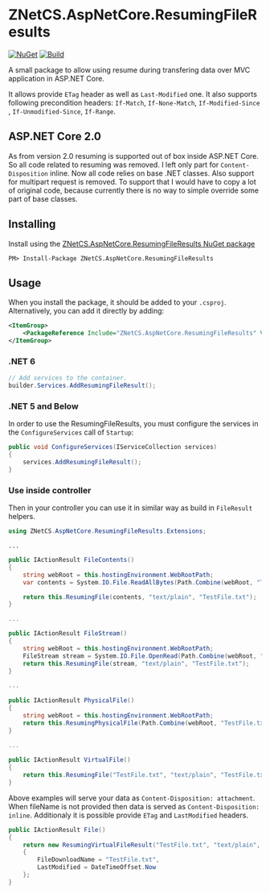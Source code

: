 # ZNetCS.AspNetCore.ResumingFileResults

[![NuGet](https://img.shields.io/nuget/v/ZNetCS.AspNetCore.ResumingFileResults.svg)](https://www.nuget.org/packages/ZNetCS.AspNetCore.ResumingFileResults)
[![Build](https://github.com/msmolka/ZNetCS.AspNetCore.ResumingFileResults/workflows/build/badge.svg)](https://github.com/msmolka/ZNetCS.AspNetCore.ResumingFileResults/actions)

A small package to allow using resume during transfering data over MVC application in ASP.NET Core.

It allows provide `ETag` header as well as `Last-Modified` one. It also supports following precondition headers: `If-Match`, `If-None-Match`, `If-Modified-Since`
, `If-Unmodified-Since`, `If-Range`.

## ASP.NET Core 2.0

As from version 2.0 resuming is supported out of box inside ASP.NET Core. So all code related to resuming was removed. I left only part for `Content-Disposition` inline.
Now all code relies on base .NET classes. Also support for multipart request is removed. To support that I would have to copy a lot of original code, because currently
there is no way to simple override some part of base classes.

## Installing

Install using the [ZNetCS.AspNetCore.ResumingFileResults NuGet package](https://www.nuget.org/packages/ZNetCS.AspNetCore.ResumingFileResults)

```
PM> Install-Package ZNetCS.AspNetCore.ResumingFileResults
```

## Usage

When you install the package, it should be added to your `.csproj`. Alternatively, you can add it directly by adding:

```xml
<ItemGroup>
    <PackageReference Include="ZNetCS.AspNetCore.ResumingFileResults" Version="6.0.1" />
</ItemGroup>
```

### .NET 6
```c#
// Add services to the container.
builder.Services.AddResumingFileResult();
```


### .NET 5 and Below

In order to use the ResumingFileResults, you must configure the services in the `ConfigureServices` call of `Startup`:


```c#
public void ConfigureServices(IServiceCollection services)
{
    services.AddResumingFileResult();
}
```

### Use inside controller

Then in your controller you can use it in similar way as build in `FileResult` helpers.

```c#
using ZNetCS.AspNetCore.ResumingFileResults.Extensions;
```

```
...
```

```c#
public IActionResult FileContents()
{
    string webRoot = this.hostingEnvironment.WebRootPath;
    var contents = System.IO.File.ReadAllBytes(Path.Combine(webRoot, "TestFile.txt"));

    return this.ResumingFile(contents, "text/plain", "TestFile.txt");
}

...

public IActionResult FileStream()
{
    string webRoot = this.hostingEnvironment.WebRootPath;
    FileStream stream = System.IO.File.OpenRead(Path.Combine(webRoot, "TestFile.txt"));
    return this.ResumingFile(stream, "text/plain", "TestFile.txt");
}

...
       
public IActionResult PhysicalFile()
{
    string webRoot = this.hostingEnvironment.WebRootPath;
    return this.ResumingPhysicalFile(Path.Combine(webRoot, "TestFile.txt"), "text/plain", "TestFile.txt");
}

...
    
public IActionResult VirtualFile()
{
    return this.ResumingFile("TestFile.txt", "text/plain", "TestFile.txt");
}
```

Above examples will serve your data as `Content-Disposition: attachment`. When fileName is not provided then data is served as `Content-Disposition: inline`. Additionaly
it is possible provide `ETag` and `LastModified` headers.

```c#
public IActionResult File()
{
    return new ResumingVirtualFileResult("TestFile.txt", "text/plain", "\"MyEtagHeader\"") 
    { 
        FileDownloadName = "TestFile.txt", 
        LastModified = DateTimeOffset.Now 
    };
}
```



